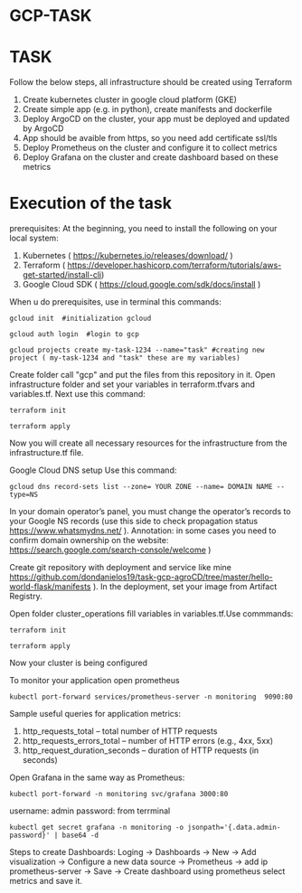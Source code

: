 # GCP-TASK
# TASK 
Follow the below steps, all infrastructure should be created using Terraform
1. Create kubernetes cluster in google cloud platform (GKE)
2. Create simple app (e.g. in python), create manifests and dockerfile
3. Deploy ArgoCD on the cluster, your app must be deployed and updated by ArgoCD
4. App should be avaible from https, so you need add certificate ssl/tls
5. Deploy Prometheus on the cluster and configure it to collect metrics
6. Deploy Grafana on the cluster and create dashboard based on these metrics
    
# Execution of the task
prerequisites: 
At the beginning, you need to install the following on your local system:
1. Kubernetes ( https://kubernetes.io/releases/download/ )
2. Terraform ( https://developer.hashicorp.com/terraform/tutorials/aws-get-started/install-cli)
3. Google Cloud SDK ( https://cloud.google.com/sdk/docs/install )


When u do prerequisites, use in terminal this commands: 
```
gcloud init  #initialization gcloud
```
```
gcloud auth login  #login to gcp
```
```
gcloud projects create my-task-1234 --name="task" #creating new project ( my-task-1234 and "task" these are my variables)
```

Create folder call "gcp" and put the files from this repository in it.
Open infrastructure folder and set your variables in terraform.tfvars and variables.tf. 
Next use this command: 
```
terraform init 
```
```
terraform apply
```
Now you will create all necessary resources for the infrastructure from the infrastructure.tf file.

Google Cloud DNS setup
Use this command:
``` 
gcloud dns record-sets list --zone= YOUR ZONE --name= DOMAIN NAME --type=NS
```
In your domain operator’s panel, you must change the operator’s records to your Google NS records (use this side to check propagation status https://www.whatsmydns.net/ ). 
Annotation: in some cases you need to confirm domain ownership on the website: https://search.google.com/search-console/welcome )

Create git repository with deployment and service like mine https://github.com/dondanielos19/task-gcp-agroCD/tree/master/hello-world-flask/manifests ). In the deployment, set your image from Artifact Registry. 

Open folder cluster_operations fill variables in variables.tf.Use commmands: 
```
terraform init
```
```
terraform apply
```
Now your cluster is being configured

To monitor your application open prometheus

```
kubectl port-forward services/prometheus-server -n monitoring  9090:80 
``` 
Sample useful queries for application metrics:
1. http_requests_total – total number of HTTP requests
2. http_requests_errors_total – number of HTTP errors (e.g., 4xx, 5xx)
3. http_request_duration_seconds – duration of HTTP requests (in seconds)


Open Grafana in the same way as Prometheus:

```
kubectl port-forward -n monitoring svc/grafana 3000:80
```

username: admin
password: from terrminal 
```
kubectl get secret grafana -n monitoring -o jsonpath='{.data.admin-password}' | base64 -d
```

Steps to create Dashboards:
Loging -> Dashboards -> New -> Add visualization -> Configure a new data source -> Prometheus -> add ip prometheus-server -> Save -> Create dashboard using prometheus select metrics and save it.



